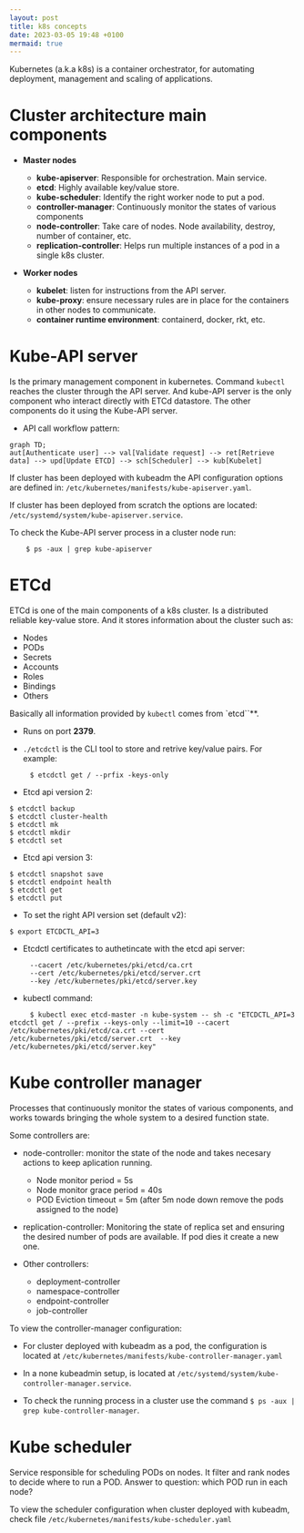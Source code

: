 ```yaml
---
layout: post
title: k8s concepts
date: 2023-03-05 19:48 +0100
mermaid: true
---
```


Kubernetes (a.k.a k8s) is a container orchestrator, for automating deployment, management and scaling of applications.

# Cluster architecture main components

+ **Master nodes**
    + **kube-apiserver**: Responsible for orchestration. Main service.
    + **etcd**: Highly available key/value store.
    + **kube-scheduler**: Identify the right worker node to put a pod.
    + **controller-manager**: Continuously monitor the states of various components
    + **node-controller**: Take care of nodes. Node availability, destroy, number of container, etc.
    + **replication-controller**: Helps run multiple instances of a pod in a single k8s cluster.

+ **Worker nodes**
    + **kubelet**: listen for instructions from the API server.
    + **kube-proxy**: ensure necessary rules are in place for the containers in other nodes to communicate.
    + **container runtime environment**: containerd, docker, rkt, etc.

# Kube-API server

Is the primary management component in kubernetes. Command `kubectl` reaches the cluster through the API server. And kube-API server is the only component who interact directly with ETCd datastore. The other components do it using the Kube-API server.

+ API call workflow pattern:
```mermaid
graph TD;
aut[Authenticate user] --> val[Validate request] --> ret[Retrieve data] --> upd[Update ETCD] --> sch[Scheduler] --> kub[Kubelet]
```

If cluster has been deployed with kubeadm the API configuration options are defined in: `/etc/kubernetes/manifests/kube-apiserver.yaml`.

If cluster has been deployed from scratch the options are located: `/etc/systemd/system/kube-apiserver.service`.

To check the Kube-API server process in a cluster node run:

```
    $ ps -aux | grep kube-apiserver
```

# ETCd

ETCd is one of the main components of a k8s cluster. Is a distributed reliable key-value store. And it stores information about the cluster such as:
  + Nodes
  + PODs
  + Secrets
  + Accounts
  + Roles
  + Bindings
  + Others

Basically all information provided by `kubectl` comes from `etcd``**.

+ Runs on port **2379**.

+ `./etcdctl` is the CLI tool to store and retrive key/value pairs. For example:

```
     $ etcdctl get / --prfix -keys-only
```

+ Etcd api version 2:
```
$ etcdctl backup
$ etcdctl cluster-health
$ etcdctl mk
$ etcdctl mkdir
$ etcdctl set
```

+ Etcd api version 3:
```
$ etcdctl snapshot save
$ etcdctl endpoint health
$ etcdctl get
$ etcdctl put
```

+ To set the right API version set (default v2):
```
$ export ETCDCTL_API=3
```

+ Etcdctl certificates to authetincate with the etcd api server:
```
     --cacert /etc/kubernetes/pki/etcd/ca.crt
     --cert /etc/kubernetes/pki/etcd/server.crt
     --key /etc/kubernetes/pki/etcd/server.key
```

+ kubectl command:
```
     $ kubectl exec etcd-master -n kube-system -- sh -c "ETCDCTL_API=3 etcdctl get / --prefix --keys-only --limit=10 --cacert /etc/kubernetes/pki/etcd/ca.crt --cert /etc/kubernetes/pki/etcd/server.crt  --key /etc/kubernetes/pki/etcd/server.key"
```

# Kube controller manager

Processes that continuously monitor the states of various components, and works towards bringing the whole system to a desired function state. 

Some controllers are:

+ node-controller: monitor the state of the node and takes necesary actions to keep aplication running.
   + Node monitor period = 5s
   + Node monitor grace period = 40s
   + POD Eviction timeout = 5m (after 5m node down remove the pods assigned to the node)

+ replication-controller: Monitoring the state of replica set and ensuring the desired number of pods are available. If pod dies it create a new one.

+ Other controllers:
   + deployment-controller
   + namespace-controller
   + endpoint-controller
   + job-controller


To view the controller-manager configuration:
   + For cluster deployed with kubeadm as a pod, the configuration is located at `/etc/kubernetes/manifests/kube-controller-manager.yaml`
   + In a none kubeadmin setup, is located at `/etc/systemd/system/kube-controller-manager.service`.

+ To check the running process in a cluster use the command `$ ps -aux | grep kube-controller-manager`.

# Kube scheduler

Service responsible for scheduling PODs on nodes. It filter and rank nodes to decide where to run a POD.
Answer to question: which POD run in each node?

To view the scheduler configuration when cluster deployed with kubeadm, check file `/etc/kubernetes/manifests/kube-scheduler.yaml`
